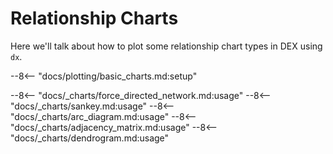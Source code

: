 # Relationship Charts

Here we'll talk about how to plot some relationship chart types in DEX using `dx`.

--8<-- "docs/plotting/basic_charts.md:setup"

--8<-- "docs/_charts/force_directed_network.md:usage"
--8<-- "docs/_charts/sankey.md:usage"
--8<-- "docs/_charts/arc_diagram.md:usage"
--8<-- "docs/_charts/adjacency_matrix.md:usage"
--8<-- "docs/_charts/dendrogram.md:usage"
